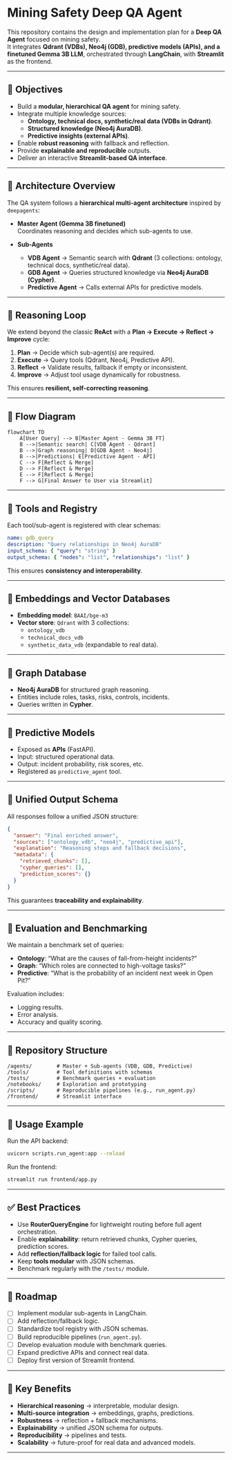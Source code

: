 # Mining Safety Deep QA Agent

This repository contains the design and implementation plan for a **Deep QA Agent** focused on mining safety.  
It integrates **Qdrant (VDBs), Neo4j (GDB), predictive models (APIs), and a finetuned Gemma 3B LLM**, orchestrated through **LangChain**, with **Streamlit** as the frontend.

---

## 🎯 Objectives

- Build a **modular, hierarchical QA agent** for mining safety.  
- Integrate multiple knowledge sources:  
  - **Ontology, technical docs, synthetic/real data (VDBs in Qdrant)**.  
  - **Structured knowledge (Neo4j AuraDB)**.  
  - **Predictive insights (external APIs)**.  
- Enable **robust reasoning** with fallback and reflection.  
- Provide **explainable and reproducible** outputs.  
- Deliver an interactive **Streamlit-based QA interface**.  

---

## 🔹 Architecture Overview

The QA system follows a **hierarchical multi-agent architecture** inspired by `deepagents`:

- **Master Agent (Gemma 3B finetuned)**  
  Coordinates reasoning and decides which sub-agents to use.

- **Sub-Agents**  
  - **VDB Agent** → Semantic search with **Qdrant** (3 collections: ontology, technical docs, synthetic/real data).  
  - **GDB Agent** → Queries structured knowledge via **Neo4j AuraDB (Cypher)**.  
  - **Predictive Agent** → Calls external APIs for predictive models.  

---

## 🔹 Reasoning Loop

We extend beyond the classic **ReAct** with a **Plan → Execute → Reflect → Improve** cycle:

1. **Plan** → Decide which sub-agent(s) are required.  
2. **Execute** → Query tools (Qdrant, Neo4j, Predictive API).  
3. **Reflect** → Validate results, fallback if empty or inconsistent.  
4. **Improve** → Adjust tool usage dynamically for robustness.  

This ensures **resilient, self-correcting reasoning**.

---

## 🔹 Flow Diagram

```mermaid
flowchart TD
    A[User Query] --> B[Master Agent - Gemma 3B FT]
    B -->|Semantic search| C[VDB Agent - Qdrant]
    B -->|Graph reasoning| D[GDB Agent - Neo4j]
    B -->|Predictions| E[Predictive Agent - API]
    C --> F[Reflect & Merge]
    D --> F[Reflect & Merge]
    E --> F[Reflect & Merge]
    F --> G[Final Answer to User via Streamlit]
```

---

## 🔹 Tools and Registry

Each tool/sub-agent is registered with clear schemas:

```yaml
name: gdb_query
description: "Query relationships in Neo4j AuraDB"
input_schema: { "query": "string" }
output_schema: { "nodes": "list", "relationships": "list" }
```

This ensures **consistency and interoperability**.

---

## 🔹 Embeddings and Vector Databases

- **Embedding model**: `BAAI/bge-m3`  
- **Vector store**: `Qdrant` with 3 collections:  
  - `ontology_vdb`  
  - `technical_docs_vdb`  
  - `synthetic_data_vdb` (expandable to real data).  

---

## 🔹 Graph Database

- **Neo4j AuraDB** for structured graph reasoning.  
- Entities include roles, tasks, risks, controls, incidents.  
- Queries written in **Cypher**.  

---

## 🔹 Predictive Models

- Exposed as **APIs** (FastAPI).  
- Input: structured operational data.  
- Output: incident probability, risk scores, etc.  
- Registered as `predictive_agent` tool.  

---

## 🔹 Unified Output Schema

All responses follow a unified JSON structure:

```json
{
  "answer": "Final enriched answer",
  "sources": ["ontology_vdb", "neo4j", "predictive_api"],
  "explanation": "Reasoning steps and fallback decisions",
  "metadata": {
    "retrieved_chunks": [],
    "cypher_queries": [],
    "prediction_scores": {}
  }
}
```

This guarantees **traceability and explainability**.

---

## 🔹 Evaluation and Benchmarking

We maintain a benchmark set of queries:

- **Ontology**: “What are the causes of fall-from-height incidents?”  
- **Graph**: “Which roles are connected to high-voltage tasks?”  
- **Predictive**: “What is the probability of an incident next week in Open Pit?”  

Evaluation includes:  
- Logging results.  
- Error analysis.  
- Accuracy and quality scoring.  

---

## 🔹 Repository Structure

```
/agents/        # Master + Sub-agents (VDB, GDB, Predictive)
/tools/         # Tool definitions with schemas
/tests/         # Benchmark queries + evaluation
/notebooks/     # Exploration and prototyping
/scripts/       # Reproducible pipelines (e.g., run_agent.py)
/frontend/      # Streamlit interface
```

---

## 🔹 Usage Example

Run the API backend:  
```bash
uvicorn scripts.run_agent:app --reload
```

Run the frontend:  
```bash
streamlit run frontend/app.py
```

---

## ✅ Best Practices

- Use **RouterQueryEngine** for lightweight routing before full agent orchestration.  
- Enable **explainability**: return retrieved chunks, Cypher queries, prediction scores.  
- Add **reflection/fallback logic** for failed tool calls.  
- Keep **tools modular** with JSON schemas.  
- Benchmark regularly with the `/tests/` module.  

---

## 🚀 Roadmap

- [ ] Implement modular sub-agents in LangChain.  
- [ ] Add reflection/fallback logic.  
- [ ] Standardize tool registry with JSON schemas.  
- [ ] Build reproducible pipelines (`run_agent.py`).  
- [ ] Develop evaluation module with benchmark queries.  
- [ ] Expand predictive APIs and connect real data.  
- [ ] Deploy first version of Streamlit frontend.  

---

## 🔹 Key Benefits

- **Hierarchical reasoning** → interpretable, modular design.  
- **Multi-source integration** → embeddings, graphs, predictions.  
- **Robustness** → reflection + fallback mechanisms.  
- **Explainability** → unified JSON schema for outputs.  
- **Reproducibility** → pipelines and tests.  
- **Scalability** → future-proof for real data and advanced models.  

---
